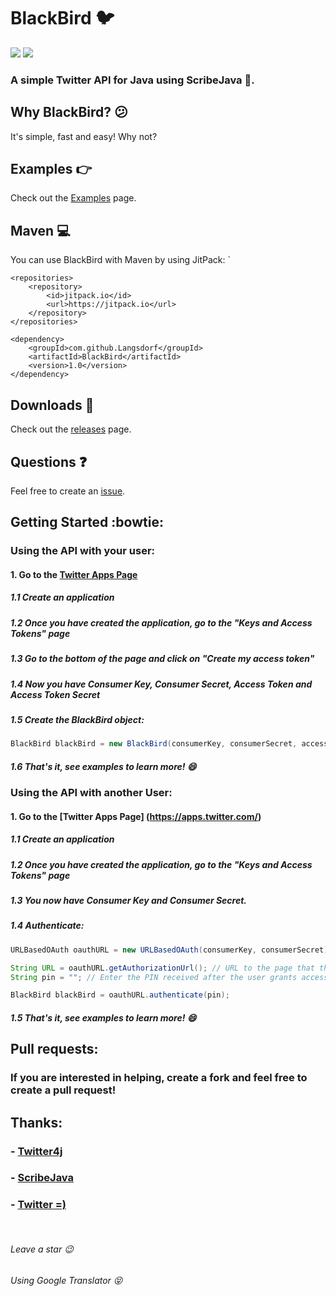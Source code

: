 # BlackBird :bird:
[![](https://jitpack.io/v/Langsdorf/BlackBird.svg)](https://jitpack.io/#Langsdorf/BlackBird) [![](https://api.travis-ci.org/Langsdorf/BlackBird.svg?branch=master)](https://travis-ci.org/Langsdorf/BlackBird)
### A simple Twitter API for Java using ScribeJava :dog:.

## Why BlackBird? :confused:
It's simple, fast and easy! Why not?

## Examples :point_right:
Check out the [Examples](https://github.com/Langsdorf/BlackBird/tree/master/src/examples/java/com/github/langsdorf/blackbird) page.
## Maven :computer:
You can use BlackBird with Maven by using JitPack:
`

	<repositories>
		<repository>
		    <id>jitpack.io</id>
		    <url>https://jitpack.io</url>
		</repository>
	</repositories>

	<dependency>
	    <groupId>com.github.Langsdorf</groupId>
	    <artifactId>BlackBird</artifactId>
	    <version>1.0</version>
	</dependency>


## Downloads :floppy_disk:
Check out the [releases](https://github.com/Langsdorf/BlackBird/releases) page.

## Questions :question:
Feel free to create an [issue](https://github.com/Langsdorf/BlackBird/issues).

## Getting Started :bowtie:

### Using the API with your user:
#### 1. Go to the [Twitter Apps Page](https://apps.twitter.com/)
##### 1.1 Create an application
##### 1.2 Once you have created the application, go to the "Keys and Access Tokens" page
##### 1.3 Go to the bottom of the page and click on "Create my access token"
##### 1.4 Now you have Consumer Key, Consumer Secret, Access Token and Access Token Secret
##### 1.5 Create the BlackBird object:

```java
BlackBird blackBird = new BlackBird(consumerKey, consumerSecret, accessToken, accessTokenSecret);
```
##### 1.6 That's it, see examples to learn more! :smile:

### Using the API with another User:
#### 1. Go to the [Twitter Apps Page] (https://apps.twitter.com/)
##### 1.1 Create an application
##### 1.2 Once you have created the application, go to the "Keys and Access Tokens" page
##### 1.3 You now have Consumer Key and Consumer Secret.
##### 1.4 Authenticate:
```java
URLBasedOAuth oauthURL = new URLBasedOAuth(consumerKey, consumerSecret);

String URL = oauthURL.getAuthorizationUrl(); // URL to the page that the user must go to grant the access.
String pin = ""; // Enter the PIN received after the user grants access.

BlackBird blackBird = oauthURL.authenticate(pin);
```
##### 1.5 That's it, see examples to learn more! :smile:

## Pull requests:
### If you are interested in helping, create a fork and feel free to create a pull request!

## Thanks:
### - [Twitter4j](https://github.com/yusuke/twitter4j)
### - [ScribeJava](https://github.com/scribejava/scribejava)
### - [Twitter =)](https://developer.twitter.com/)
 
###### Leave a star :wink:
###### Using Google Translator :stuck_out_tongue_closed_eyes:
